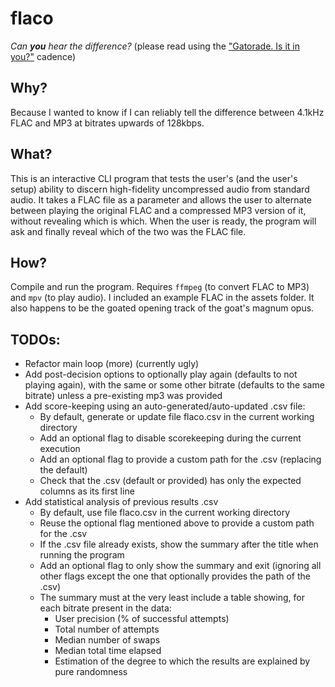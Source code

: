# flaco
*Can **you** hear the difference?* (please read using the ["Gatorade. Is it in you?"](https://www.youtube.com/watch?v=E4B8owXm0Co) cadence)

## Why?
Because I wanted to know if I can reliably tell the difference between 4.1kHz FLAC and MP3 at bitrates upwards of 128kbps.

## What?
This is an interactive CLI program that tests the user's (and the user's setup) ability to discern high-fidelity uncompressed audio from standard audio. It takes a FLAC file as a parameter and allows the user to alternate between playing the original FLAC and a compressed MP3 version of it, without revealing which is which. When the user is ready, the program will ask and finally reveal which of the two was the FLAC file.

## How?
Compile and run the program. Requires `ffmpeg` (to convert FLAC to MP3) and `mpv` (to play audio). I included an example FLAC in the assets folder. It also happens to be the goated opening track of the goat's magnum opus.

## TODOs:
- Refactor main loop (more) (currently ugly)
- Add post-decision options to optionally play again (defaults to not playing again), with the same or some other bitrate (defaults to the same bitrate) unless a pre-existing mp3 was provided
- Add score-keeping using an auto-generated/auto-updated .csv file:
    - By default, generate or update file flaco.csv in the current working directory
    - Add an optional flag to disable scorekeeping during the current execution
    - Add an optional flag to provide a custom path for the .csv (replacing the default)
    - Check that the .csv (default or provided) has only the expected columns as its first line
- Add statistical analysis of previous results .csv
    - By default, use file flaco.csv in the current working directory
    - Reuse the optional flag mentioned above to provide a custom path for the .csv
    - If the .csv file already exists, show the summary after the title when running the program
    - Add an optional flag to only show the summary and exit (ignoring all other flags except the one that optionally provides the path of the .csv)
    - The summary must at the very least include a table showing, for each bitrate present in the data:
        - User precision (% of successful attempts)
        - Total number of attempts
        - Median number of swaps
        - Median total time elapsed
        - Estimation of the degree to which the results are explained by pure randomness